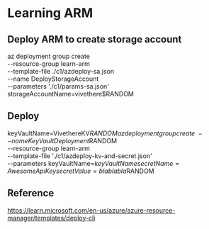 # Learning ARM

## Deploy ARM to create storage account
az deployment group create \
--resource-group learn-arm \
--template-file ./c1/azdeploy-sa.json \
--name DeployStorageAccount \
--parameters './c1/params-sa.json' storageAccountName=vivethere$RANDOM

## Deploy
keyVaultName=VivethereKV$RANDOM
az deployment group create \
--name KeyVaultDeployment$RANDOM \
--resource-group learn-arm \
--template-file './c1/azdeploy-kv-and-secret.json' \
--parameters keyVaultName=$keyVaultName secretName=AwesomeApiKey secretValue=blablabla$RANDOM



## Reference
https://learn.microsoft.com/en-us/azure/azure-resource-manager/templates/deploy-cli
